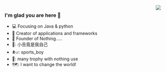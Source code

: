 <img align="right" src="https://github-readme-stats.vercel.app/api?username=fraudLeo&show_icons=true&icon_color=CE1D2D&text_color=718096&bg_color=ffffff&hide_title=true" />

### I'm glad you are here 👋
- :computer: Focusing on Java & python
- :hammer: Creator of applications and frameworks
- :ram: Founder of Nothing.....
- 🤡: 小丑竟是我自己
- ⛹️‍♂️: sports_boy
- 🥉: many trophy with nothing use
- 🗺️: I want to change the world!
